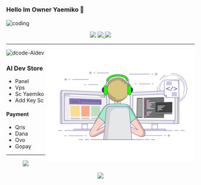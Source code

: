 ### Hello Im Owner Yaemiko 👋 

 <img align="center" alt="coding" width="500"  src="https://cardivo.vercel.app/api?name=Hallo%20%F0%9F%91%8B&description=Perkenalkan%20nama%20saya%20Al%20Dev,%20Saya%20adalah%20Owner%20bot%20Yaemiko%20MD&image=https://avatars.githubusercontent.com/dcode-Aldev&backgroundColor=%23ecf0f1&instagram=al_dev_1&github=dcode-Aldev&whatsapp=6289531639634&pattern=leaf&colorPattern=%23eaeaea&site=Yaemiko%20By%20Al%20Dev"/>

<p align='center'>
  <a href="https://wa.me/6289531639634"><img height="30" src="https://telegra.ph/file/74e742d63924a4b4cd625.jpg"></a>
  <a href="https://bit.ly/Furina-Aldev"><img height="30" src="https://telegra.ph/file/e060e09151c3e49652078.jpg"</a>
  <a href="https://instagram.com/al_dev_1"><img height="30" src="https://pomf2.lain.la/f/7phmbi14.jpg"></a>
</p>

------

<img align="right" alt="coding" width="400" src="https://raw.githubusercontent.com/devSouvik/devSouvik/master/gif3.gif">

<p align="left"> <img src="https://komarev.com/ghpvc/?username=dcode-Aldev&label=Profile%20views&color=0e75b6&style=flat" alt="dcode-Aldev" /> </p>

### Al Dev Store
- Panel
- Vps
- Sc Yaemiko
- Add Key Sc

#### Payment
- Qris <allpay>
- Dana
- Ovo
- Gopay

------

<p align="center"><a href="https://github.com/dcode-Aldev"><img src="https://github-readme-stats.vercel.app/api?username=dcode-Aldev&show_icons=true&theme=tokyonight"></a></p>
<p align="center">
  <a href="https://github.com/dcode-Aldev"><img src="https://github-readme-stats.vercel.app/api/top-langs?username=FurinaMD&bg_color=30,e96443,904e95&title_color=fff&text_color=fff&hide_border=true&show_icons=true&layout=compact" /></a>
</p>
